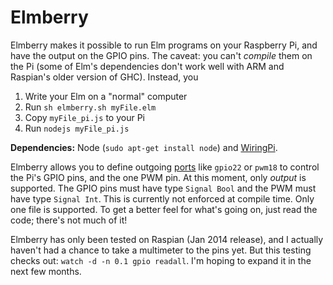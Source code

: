 Elmberry
========

Elmberry makes it possible to run Elm programs on your Raspberry Pi, and have the output on the GPIO pins. The caveat: you can't _compile_ them on the Pi (some of Elm's dependencies don't work well with ARM and Raspian's older version of GHC). Instead, you

1. Write your Elm on a "normal" computer
2. Run `sh elmberry.sh myFile.elm`
3. Copy `myFile_pi.js` to your Pi
4. Run `nodejs myFile_pi.js`

**Dependencies:** Node (`sudo apt-get install node`) and [WiringPi](https://projects.drogon.net/raspberry-pi/wiringpi/download-and-install/).

Elmberry allows you to define outgoing [ports](http://elm-lang.org/blog/announce/0.11.elm) like `gpio22` or `pwm18` to control the Pi's GPIO pins, and the one PWM pin. At this moment, only _output_ is supported. The GPIO pins must have type `Signal Bool` and the PWM must have type `Signal Int`. This is currently not enforced at compile time. Only one file is supported. To get a better feel for what's going on, just read the code; there's not much of it!

Elmberry has only been tested on Raspian (Jan 2014 release), and I actually haven't had a chance to take a multimeter to the pins yet. But this testing checks out: `watch -d -n 0.1 gpio readall`. I'm hoping to expand it in the next few months.
